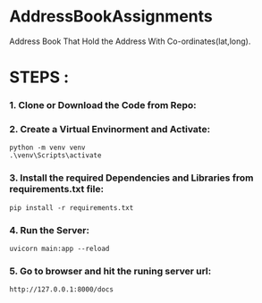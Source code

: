 # AddressBookAssignments
Address Book That Hold the Address With Co-ordinates(lat,long).

# STEPS : 
### 1. Clone or Download the Code from Repo:
### 2. Create a Virtual Envinorment and Activate:
```
python -m venv venv
.\venv\Scripts\activate
```
### 3. Install the required Dependencies and Libraries from requirements.txt file:
```
pip install -r requirements.txt
```
### 4. Run the Server:
```
uvicorn main:app --reload
```
### 5. Go to browser and hit the runing server url:
```
http://127.0.0.1:8000/docs
```
